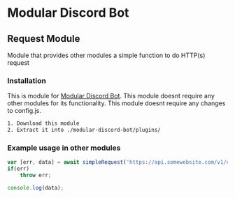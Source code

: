 # Modular Discord Bot 
## Request Module

Module that provides other modules a simple function to do HTTP(s) request

### Installation
This is module for [Modular Discord Bot](https://github.com/eskejpo/escape-discord-bot).
This module doesnt require any other modules for its functionality.
This module doesnt require any changes to config.js.


```txt
1. Download this module
2. Extract it into ./modular-discord-bot/plugins/
```

### Example usage in other modules
```js
var [err, data] = await simpleRequest('https://api.somewebsite.com/v1/endpoint')));
if(err)
    throw err;

console.log(data);
```
